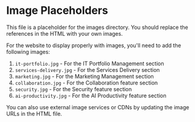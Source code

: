 # Image Placeholders

This file is a placeholder for the images directory. You should replace the references in the HTML with your own images.

For the website to display properly with images, you'll need to add the following images:

1. `it-portfolio.jpg` - For the IT Portfolio Management section
2. `services-delivery.jpg` - For the Services Delivery section
3. `marketing.jpg` - For the Marketing Management section
4. `collaboration.jpg` - For the Collaboration feature section
5. `security.jpg` - For the Security feature section
6. `ai-productivity.jpg` - For the AI Productivity feature section

You can also use external image services or CDNs by updating the image URLs in the HTML file. 